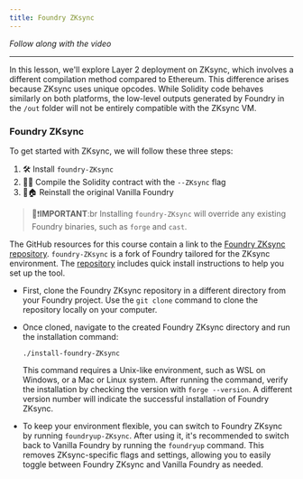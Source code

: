 ```yaml
---
title: Foundry ZKsync
---
```


_Follow along with the video_

---

In this lesson, we'll explore Layer 2 deployment on ZKsync, which involves a different compilation method compared to Ethereum. This difference arises because ZKsync uses unique opcodes. While Solidity code behaves similarly on both platforms, the low-level outputs generated by Foundry in the `/out` folder will not be entirely compatible with the ZKsync VM.

### Foundry ZKsync

To get started with ZKsync, we will follow these three steps:

1. 🛠️ Install `foundry-ZKsync`
2. 🧑‍💻 Compile the Solidity contract with the `--ZKsync` flag
3. 🔄🏠 Reinstall the original Vanilla Foundry

> 👀❗**IMPORTANT**:br
> Installing `foundry-ZKsync` will override any existing Foundry binaries, such as `forge` and `cast`.

The GitHub resources for this course contain a link to the [Foundry ZKsync repository](https://github.com/Cyfrin/foundry-full-course-cu?tab=readme-ov-file#compiling-to-ZKsync-in-foundry-ZKsync). `foundry-ZKsync` is a fork of Foundry tailored for the ZKsync environment. The [repository](https://github.com/matter-labs/foundry-ZKsync) includes quick install instructions to help you set up the tool.

- First, clone the Foundry ZKsync repository in a different directory from your Foundry project. Use the `git clone` command to clone the repository locally on your computer.

- Once cloned, navigate to the created Foundry ZKsync directory and run the installation command:

  ```
  ./install-foundry-ZKsync
  ```

  This command requires a Unix-like environment, such as WSL on Windows, or a Mac or Linux system. After running the command, verify the installation by checking the version with `forge --version`. A different version number will indicate the successful installation of Foundry ZKsync.

- To keep your environment flexible, you can switch to Foundry ZKsync by running `foundryup-ZKsync`. After using it, it's recommended to switch back to Vanilla Foundry by running the `foundryup` command. This removes ZKsync-specific flags and settings, allowing you to easily toggle between Foundry ZKsync and Vanilla Foundry as needed.
